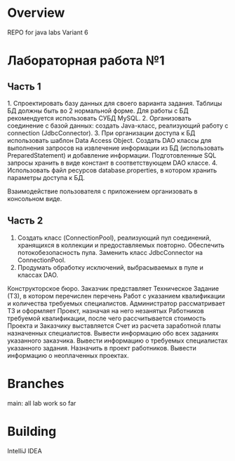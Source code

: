 # Overview
REPO for java labs Variant 6
# Лабораторная работа №1  
## Часть 1
1. Спроектировать базу данных для своего варианта задания. Таблицы БД должны быть во 2 нормальной форме. 
   Для работы с БД рекомендуется использовать СУБД MySQL.
2. Организовать соединение с базой данных: создать Java-класс, реализующий работу с connection (JdbcConnector).
3. При организации доступа к БД использовать шаблон Data Access Object. Создать DAO классы для выполнения запросов на извлечение информации из БД 
   (использовать PreparedStatement) и добавление информации. Подготовленные SQL запросы хранить в виде констант в соответствующем DAO классе.
4. Использовать файл ресурсов database.properties, в котором хранить параметры доступа к БД.  

  Взаимодействие пользователя с приложением организовать в консольном виде.

## Часть 2
1. Создать класс (ConnectionPool), реализующий пул соединений, хранящихся в коллекции и предоставляемых повторно. 
   Обеспечить потокобезопасность пула. Заменить класс JdbcConnector на ConnectionPool.
2. Продумать обработку исключений, выбрасываемых в пуле и классах DAO. 

  Конструкторское бюро. Заказчик представляет Техническое Задание (ТЗ), в котором перечислен перечень Работ с указанием квалификации и количества 
  требуемых специалистов. Администратор рассматривает ТЗ и оформляет Проект, назначая на него незанятых Работников требуемой квалификации, после 
  чего рассчитывается стоимость Проекта и Заказчику выставляется Счет из расчета заработной платы назначенных специалистов.
  Вывести информацию обо всех заданиях указанного заказчика.
  Вывести информацию о требуемых специалистах указанного задания.
  Назначить в проект работников.
  Вывести информацию о неоплаченных проектах.

# Branches
main: all lab work so far

# Building
IntelliJ IDEA
